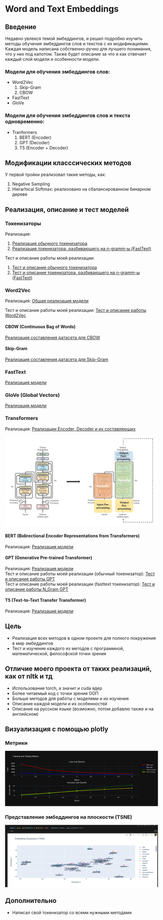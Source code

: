 # Word and Text Embeddings

## Введение

Недавно увлекся темой эмбеддингов, и решил подробно изучить методы обучения эмбеддингов слов и текстов с их модификациями. Каждая модель написана собственно-ручно для лучшего понимания, что у них под капотом. Также будет описание за что и как отвечает каждый слой модели и особенности модели.

### Модели для обучения эмбеддингов слов:

- Word2Vec
    1) Skip-Gram
    2) CBOW
- FastText
- GloVe

### Модели для обучения эмбеддингов слов и текста одновременно:

- Tranformers
    1) BERT (Encoder)
    2) GPT (Decoder)
    3) T5 (Encoder + Decoder)

## Модификации класссических методов

У первой тройки реализовал такие методы, как:
1. Negative Sampling
2. Hierarhical Softmax: реализовано на сбалансированном бинарном дереве

## Реализация, описание и тест моделей

### Токенизаторы

Реализация:

1) [Реализация обычного токенизатора](./tokenizer/simple_tokenizer.py)  
2) [Реализация токенизатора, разбивающего на n-gramm-ы (FastText)](./tokenizer/fasttexttokenizer.py)

Тест и описание работы моей реализации:

1) [Тест и описание обычного токенизатора](./test/test_tokenizer.ipynb)  
2) [Тест и описание токенизатора, разбивающего на n-gramm-ы (FastText)](./test/test_fasttext.ipynb)

### Word2Vec

Реализация: [Общая реализация модели](./model/Word2Vec)

Тест и описание работы моей реализации: [Тест и описание работы Word2Vec](./test/test_wv.ipynb)

#### CBOW (Continuous Bag of Words)
[Реализация составления датасета для CBOW](./model/Word2Vec/wv_types/CBOW/cbow.py)

#### Skip-Gram
[Реализация составления датасета для Skip-Gram](./model/Word2Vec/wv_types/SkipGram/skipgram.py)

### FastText
[Реализация модели](./model/FastText/fasttext.py)

### GloVe (Global Vectors)
[Реализация модели](./model/GloVe/model.py)

### Transformers
Реализация: [Реализации Encoder, Decoder и их составляющих](./model/Transformers/model)  

![Архитектура transformers](present/transformer_architecture.png)

#### BERT (Bidirectional Encoder Representations from Transformers)
Реализация: [Реализация модели](./model/Transformers/bert.py)

#### GPT (Generative Pre-trained Transformer)
Реализация: [Реализация модели](./model/Transformers/gpt.py)  
Тест и описание работы моей реализации (обычный токенизатор): [Тест и описание работы GPT](./test/test_gpt.ipynb)  
Тест и описание работы моей реализации (fasttext токенизатор): [Тест и описание работы N_Gram GPT](./test/test_gpt_n_gram.ipynb)  


#### T5 (Text-to-Text Transfer Transformer)
Реализация: [Реализация модели](./model/Transformers/t5.py)

## Цель

- Реализация всех методов в одном проекте для полного покружения в мир эмбеддингов
- Тест и изучение каждого из методов с программной, математической, философской точки зрения

## Отличие моего проекта от таких реализаций, как от nltk и тд

- Использование torch, а значит и cuda ядер
- Более читаемый код с точки зрения ООП
- Больше методов для работы с моделями и их изучения
- Описание каждой модели и их особенностей
- Описание на русском языке (возможно, потом добавлю также и на английском)

## Визуализация с помощью plotly

### Метрики
![alt text](present/metrics.png)
### Представление эмбеддингов на плоскости (TSNE)
![alt text](present/embed_visual.png)

## Дополнительно

- Написал свой токенизатор со всеми нужными методами
